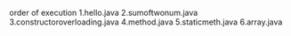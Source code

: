 order of execution
1.hello.java
2.sumoftwonum.java
3.constructoroverloading.java
4.method.java
5.staticmeth.java
6.array.java